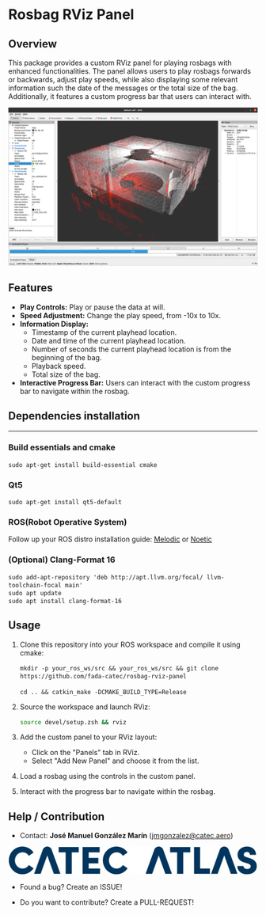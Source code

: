 # Rosbag RViz Panel

## Overview

This package provides a custom RViz panel for playing rosbags with enhanced functionalities. The panel allows users to play rosbags forwards or backwards, adjust play speeds, while also displaying some relevant information such the date of the messages or the total size of the bag. Additionally, it features a custom progress bar that users can interact with.

![Alt Text](docs/rviz_view.png)

## Features

- **Play Controls:** Play or pause the data at will.
- **Speed Adjustment:** Change the play speed, from -10x to 10x.
- **Information Display:**
  - Timestamp of the current playhead location.
  - Date and time of the current playhead location.
  - Number of seconds the current playhead location is from the beginning of the bag.
  - Playback speed.
  - Total size of the bag.
- **Interactive Progress Bar:** Users can interact with the custom progress bar to navigate within the rosbag.


## Dependencies installation

---

### Build essentials and cmake
```
sudo apt-get install build-essential cmake
```

### Qt5
```
sudo apt-get install qt5-default
```

### ROS(Robot Operative System)

Follow up your ROS distro installation guide: [Melodic](http://wiki.ros.org/melodic/Installation/Ubuntu) or [Noetic](http://wiki.ros.org/noetic/Installation/Ubuntu)

### (Optional) Clang-Format 16

```
sudo add-apt-repository 'deb http://apt.llvm.org/focal/ llvm-toolchain-focal main'
sudo apt update
sudo apt install clang-format-16
```

## Usage

1. Clone this repository into your ROS workspace and compile it using cmake:
    ```
    mkdir -p your_ros_ws/src && your_ros_ws/src && git clone https://github.com/fada-catec/rosbag-rviz-panel

    cd .. && catkin_make -DCMAKE_BUILD_TYPE=Release
    ```

1. Source the workspace and launch RViz:

    ```bash
    source devel/setup.zsh && rviz
    ```

2. Add the custom panel to your RViz layout:

    - Click on the "Panels" tab in RViz.
    - Select "Add New Panel" and choose it from the list.

3. Load a rosbag using the controls in the custom panel.

4. Interact with the progress bar to navigate within the rosbag.

## Help / Contribution

* Contact: **José Manuel González Marín** (jmgonzalez@catec.aero)

![CATEC](./docs/CATEC-ATLAS.png)

* Found a bug? Create an ISSUE!

* Do you want to contribute? Create a PULL-REQUEST!
